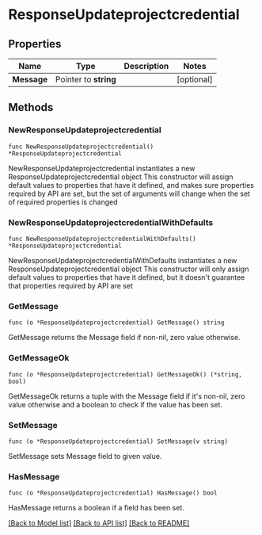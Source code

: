 # ResponseUpdateprojectcredential

## Properties

Name | Type | Description | Notes
------------ | ------------- | ------------- | -------------
**Message** | Pointer to **string** |  | [optional] 

## Methods

### NewResponseUpdateprojectcredential

`func NewResponseUpdateprojectcredential() *ResponseUpdateprojectcredential`

NewResponseUpdateprojectcredential instantiates a new ResponseUpdateprojectcredential object
This constructor will assign default values to properties that have it defined,
and makes sure properties required by API are set, but the set of arguments
will change when the set of required properties is changed

### NewResponseUpdateprojectcredentialWithDefaults

`func NewResponseUpdateprojectcredentialWithDefaults() *ResponseUpdateprojectcredential`

NewResponseUpdateprojectcredentialWithDefaults instantiates a new ResponseUpdateprojectcredential object
This constructor will only assign default values to properties that have it defined,
but it doesn't guarantee that properties required by API are set

### GetMessage

`func (o *ResponseUpdateprojectcredential) GetMessage() string`

GetMessage returns the Message field if non-nil, zero value otherwise.

### GetMessageOk

`func (o *ResponseUpdateprojectcredential) GetMessageOk() (*string, bool)`

GetMessageOk returns a tuple with the Message field if it's non-nil, zero value otherwise
and a boolean to check if the value has been set.

### SetMessage

`func (o *ResponseUpdateprojectcredential) SetMessage(v string)`

SetMessage sets Message field to given value.

### HasMessage

`func (o *ResponseUpdateprojectcredential) HasMessage() bool`

HasMessage returns a boolean if a field has been set.


[[Back to Model list]](../README.md#documentation-for-models) [[Back to API list]](../README.md#documentation-for-api-endpoints) [[Back to README]](../README.md)


